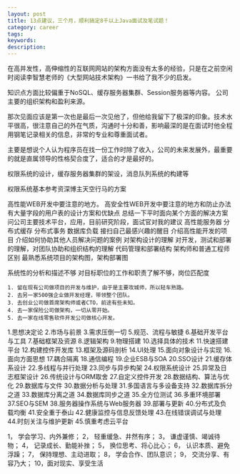 ```yaml
---
layout: post
title: 13点建议，三个月，顺利搞定8千以上Java面试及笔试题！
category: career
tags: 
keywords: 
description: 
---
```





在高并发性，高伸缩性的互联网网站的架构方面没有太多的经验，只是在之前空闲时阅读李智慧老师的《大型网站技术架构》一书给了我不少的启发。

知识点方面比较偏重于NoSQL、缓存服务器集群、Session服务器等内容。
公司主要的组织架构和盈利来源。

那次见面应该是第一次也是最后一次见他了，但他给我留下了极深的印象。技术水平很高，很注意自己的外在气质，沟通时十分和善，影响最深的是在面试时他全程用钢笔记录相关的信息，非常的专业和尊重面试者。

主要是想说个人认为程序员在找一份工作时除了收入，公司的未来发展外，最重要的就是直属领导的性格契合度了，适合的才是最好的。

权限系统的设计，缓存服务器集群的架设，消息队列系统的构建等

权限系统基本参考资深博主天空行马的方案


高性能WEB开发中要注意的地方。
高安全性WEB开发中要注意的地方和防止办法
有大量字段的用户表的设计方案和优缺点
总结一下平时面向某个方面的解决方案
问公司主要技术平台，应用，目前研究阶段，面试官对我的建议
高性能服务器
分布式缓存
分布式事务
数据库负载
接扫自己最感兴趣的醒目
介绍高性能开发的项目
介绍如何协助其他人员解决问题的案例
对架构设计的理解
对开发，测试和部署的理解，对团队协助和组织结构的理解
代码管理和部署结构
架构师和普通工程师区别
最熟悉系统项目的架构图，架构部署图

系统性的分析和描述不够
对目标职位的工作和职责了解不够，岗位匹配度


	1. 留在现有公司做项目的开发与维护，由于是主要攻城师，所以轻车熟路。
	2. 去另一家500强企业做开发经理，带领整个团队。
	3. 去创业公司做首席架构师或者CTO，前途有些未知。
	4. 去一家保险公司做架构，一切从零开始。
	5. 去一家在线零售软件开发公司做核心开发。


1.思想决定论
2.市场与前景
3.需求压倒一切
5.规范、流程与敏捷
6.基础开发平台与工具
7.基础框架及资源
8.逻辑架构
9.物理搭建
10.选择具体的技术
11.快速搭建平台
12.构建控件开发库
13.框架及源码剖析
14.UI处理
15.面向对象设计与实现
16.面向方面思想
17.耦合隔离
18.通信编程
19.企业ESB与SOA
20.SSO设计
21.缓存体系设计
22.多线程与并行处理
23.同步与异步构架
24.权限系统设计
25.异常及日志框架设计
26.传统设计与ORM取舍
27.自定义控件开发
28.数据结构、算法与优化
29.数据库与文件
30.数据分析与处理
31.多国语言与多设备支持
32.数据库拆分之道
33.数据库分离之道
34.数据库同步之道
35.全方位测试
36.多重环境部署
37.SEO与SEM
38.服务器操作系统与Web服务器
39.部署与更新
40.分布式及负载均衡
41.安全重于泰山
42.健康监控与信息反馈处理
43.在线错误调试与处理
44.时刻关注与维护更新
45.慎重考虑云平台



1， 学会学习、内外兼修；
2， 轻重缓急、井然有序；
3， 谦虚谨慎、竭诚待物；
4， 记录成长、勤能补挫；
5， 换位思考、将心比心；
6， 认识本质、避免浮躁；
7， 保持理想、主动进取；
8， 学会合作、团队意识；
9， 交流分享、有容乃大；
10，面对现实、享受生活












